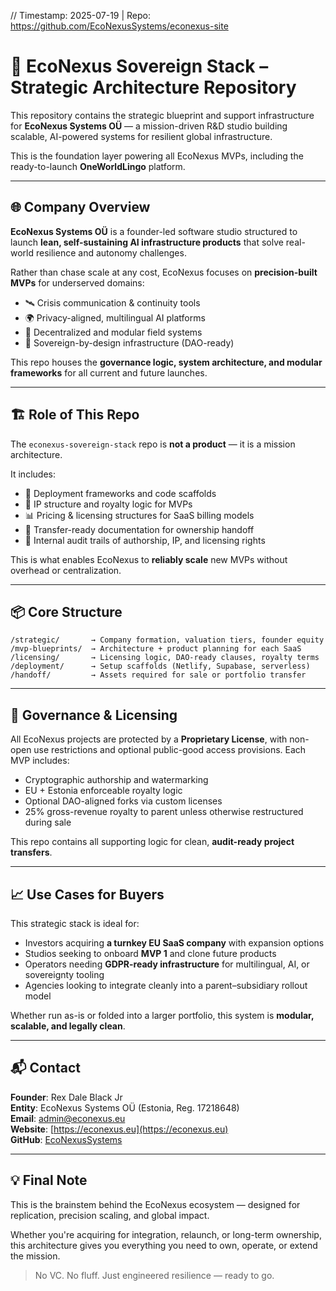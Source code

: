 // Timestamp: 2025-07-19 | Repo: https://github.com/EcoNexusSystems/econexus-site

# 🧠 EcoNexus Sovereign Stack – Strategic Architecture Repository

This repository contains the strategic blueprint and support infrastructure for **EcoNexus Systems OÜ** — a mission-driven R&D studio building scalable, AI-powered systems for resilient global infrastructure.

This is the foundation layer powering all EcoNexus MVPs, including the ready-to-launch **OneWorldLingo** platform.

---

## 🌐 Company Overview

**EcoNexus Systems OÜ** is a founder-led software studio structured to launch **lean, self-sustaining AI infrastructure products** that solve real-world resilience and autonomy challenges.

Rather than chase scale at any cost, EcoNexus focuses on **precision-built MVPs** for underserved domains:

- 🛰️ Crisis communication & continuity tools  
- 🌍 Privacy-aligned, multilingual AI platforms  
- 🧩 Decentralized and modular field systems  
- 🔐 Sovereign-by-design infrastructure (DAO-ready)

This repo houses the **governance logic, system architecture, and modular frameworks** for all current and future launches.

---

## 🏗️ Role of This Repo

The `econexus-sovereign-stack` repo is **not a product** — it is a mission architecture.

It includes:

- 🔧 Deployment frameworks and code scaffolds
- 🧭 IP structure and royalty logic for MVPs
- 📊 Pricing & licensing structures for SaaS billing models
- 💼 Transfer-ready documentation for ownership handoff
- 📜 Internal audit trails of authorship, IP, and licensing rights

This is what enables EcoNexus to **reliably scale** new MVPs without overhead or centralization.

---

## 📦 Core Structure

```
/strategic/       → Company formation, valuation tiers, founder equity
/mvp-blueprints/  → Architecture + product planning for each SaaS
/licensing/       → Licensing logic, DAO-ready clauses, royalty terms
/deployment/      → Setup scaffolds (Netlify, Supabase, serverless)
/handoff/         → Assets required for sale or portfolio transfer
```

---

## 🔐 Governance & Licensing

All EcoNexus projects are protected by a **Proprietary License**, with non-open use restrictions and optional public-good access provisions. Each MVP includes:

- Cryptographic authorship and watermarking  
- EU + Estonia enforceable royalty logic  
- Optional DAO-aligned forks via custom licenses  
- 25% gross-revenue royalty to parent unless otherwise restructured during sale

This repo contains all supporting logic for clean, **audit-ready project transfers**.

---

## 📈 Use Cases for Buyers

This strategic stack is ideal for:

- Investors acquiring **a turnkey EU SaaS company** with expansion options  
- Studios seeking to onboard **MVP 1** and clone future products  
- Operators needing **GDPR-ready infrastructure** for multilingual, AI, or sovereignty tooling  
- Agencies looking to integrate cleanly into a parent–subsidiary rollout model

Whether run as-is or folded into a larger portfolio, this system is **modular, scalable, and legally clean**.

---

## 📬 Contact

**Founder**: Rex Dale Black Jr  
**Entity**: EcoNexus Systems OÜ (Estonia, Reg. 17218648)  
**Email**: admin@econexus.eu  
**Website**: [https://econexus.eu](https://econexus.eu)  
**GitHub**: [EcoNexusSystems](https://github.com/EcoNexusSystems)

---

## 💡 Final Note

This is the brainstem behind the EcoNexus ecosystem — designed for replication, precision scaling, and global impact.

Whether you're acquiring for integration, relaunch, or long-term ownership, this architecture gives you everything you need to own, operate, or extend the mission.

> No VC. No fluff. Just engineered resilience — ready to go.
